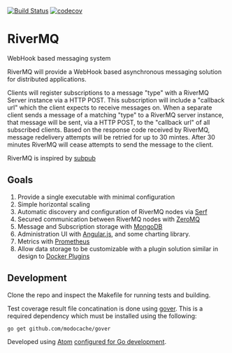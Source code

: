 [![Build Status](https://travis-ci.org/rivermq/rivermq.svg?branch=master)](https://travis-ci.org/rivermq/rivermq) [![codecov](https://codecov.io/gh/rivermq/rivermq/branch/master/graph/badge.svg)](https://codecov.io/gh/rivermq/rivermq)


RiverMQ
========

WebHook based messaging system

RiverMQ will provide a WebHook based asynchronous messaging solution for distributed applications.

Clients will register subscriptions to a message "type" with a RiverMQ Server instance via a HTTP POST.  This subscription will include a "callback url" which the client expects to receive messages on.  When a separate client sends a message of a matching "type" to a RiverMQ server instance, that message will be sent, via a HTTP POST, to the "callback url" of all subscribed clients.  Based on the response code received by RiverMQ, message redelivery attempts will be retried for up to 30 mintes.  After 30 minutes RiverMQ will cease attempts to send the message to the client.

RiverMQ is inspired by [subpub](https://github.com/PearsonEducation/subpub)


Goals
-----

1. Provide a single executable with minimal configuration
1. Simple horizontal scaling
1. Automatic discovery and configuration of RiverMQ nodes via [Serf](https://www.serf.io/)
1. Secured communication between RiverMQ nodes with [ZeroMQ](http://zeromq.org/)
1. Message and Subscription storage with [MongoDB](https://mongodb.org)
1. Administration UI with [Angular.js](https://angularjs.org/), and some charting library.
1. Metrics with [Prometheus](https://prometheus.io/)
1. Allow data storage to be customizable with a plugin solution similar in design to [Docker Plugins](https://docs.docker.com/engine/extend/plugin_api/)



Development
-----------
Clone the repo and inspect the Makefile for running tests and building.

Test coverage result file concatination is done using [gover](https://github.com/modocache/gover).  This is a required dependency which must be installed using the following:
```bash
go get github.com/modocache/gover
```

Developed using [Atom](https://atom.io/) [configured for Go development](http://marcio.io/2015/07/supercharging-atom-editor-for-go-development).
